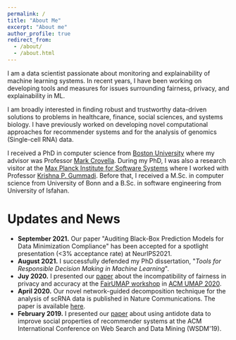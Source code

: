 ```yaml
---
permalink: /
title: "About Me"
excerpt: "About me"
author_profile: true
redirect_from: 
  - /about/
  - /about.html
---
```


I am a data scientist passionate about monitoring and explainability of machine learning systems.
In recent years, I have been working on developing tools and measures for issues surrounding
fairness, privacy, and explainability in ML.

I am broadly interested in finding robust and trustworthy data-driven solutions
to problems in healthcare, finance, social sciences, and systems biology.
I have previously worked on developing novel computational approaches for recommender systems
and for the analysis of genomics (Single-cell RNA) data.

I received a PhD in computer science from [Boston University](https://www.bu.edu/cs/)
where my advisor was Professor [Mark Crovella](https://www.cs.bu.edu/fac/crovella/).
During my PhD, I was also a research visitor at the [Max Planck Institute for Software Systems](https://www.mpi-sws.org/) 
where I worked with Professor [Krishna P. Gummadi](https://people.mpi-sws.org/~gummadi/).
Before that, I received a M.Sc. in computer science from University of Bonn and
a B.Sc. in software engineering from University of Isfahan.

Updates and News
======
* **September 2021.** Our paper "Auditing Black-Box Prediction Models for Data Minimization Compliance" has been accepted for a spotlight presentation (<3% acceptance rate) at NeurIPS2021.
* **August 2021.** I successfully defended my PhD dissertation, "_Tools for Responsible Decision Making in Machine Learning_".
* **Juy 2020.** I presented our [paper](https://dl.acm.org/doi/abs/10.1145/3386392.3399568) about the incompatibility of
fairness in privacy and accuracy at the [FairUMAP workshop](https://fairumap.wordpress.com/fairumap-2020/) in [ACM UMAP 2020](https://um.org/umap2020/).  
* **April 2020.** Our novel network-guided decomposition technique for the analysis of scRNA data is published in Nature Communications. The paper is available [here](https://www.nature.com/articles/s41467-020-16019-9).
* **February 2019.** I presented our [paper](https://dl.acm.org/doi/abs/10.1145/3289600.3291002)
about using antidote data to improve social properties of recommender systems at
the ACM International Conference on Web Search and Data Mining (WSDM'19).
